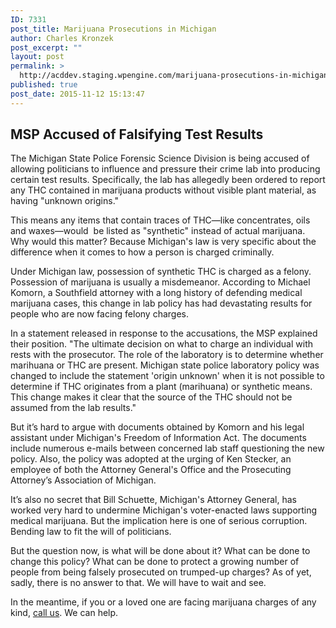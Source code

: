 ```yaml
---
ID: 7331
post_title: Marijuana Prosecutions in Michigan
author: Charles Kronzek
post_excerpt: ""
layout: post
permalink: >
  http://acddev.staging.wpengine.com/marijuana-prosecutions-in-michigan.html
published: true
post_date: 2015-11-12 15:13:47
---
```

<h2><b>MSP Accused of Falsifying Test Results </b></h2>
The Michigan State Police Forensic Science Division is being accused of allowing politicians to influence and pressure their crime lab into producing certain test results. Specifically, the lab has allegedly been ordered to report any THC contained in marijuana products without visible plant material, as having "unknown origins."<!--more-->

This means any items that contain traces of THC—like concentrates, oils and waxes—would  be listed as "synthetic" instead of actual marijuana. Why would this matter? Because Michigan's law is very specific about the difference when it comes to how a person is charged criminally.

<span style="font-weight: 400;">Under Michigan law, possession of synthetic THC is charged as a felony. Possession of marijuana is usually a misdemeanor. According to Michael Komorn, a Southfield attorney with a long history of defending medical marijuana cases, this change in lab policy has had devastating results for people who are now facing felony charges.</span>

In a statement released in response to the accusations, the MSP explained their position. "The ultimate decision on what to charge an individual with rests with the prosecutor. The role of the laboratory is to determine whether marihuana or THC are present. Michigan state police laboratory policy was changed to include the statement 'origin unknown' when it is not possible to determine if THC originates from a plant (marihuana) or synthetic means. This change makes it clear that the source of the THC should not be assumed from the lab results."

<span style="font-weight: 400;">But it’s hard to argue with documents obtained by Komorn and his legal assistant under Michigan's Freedom of Information Act. The documents include numerous e-mails between concerned lab staff questioning the new policy. Also, the policy was adopted at the urging of Ken Stecker, an employee of both the Attorney General's Office and the Prosecuting Attorney’s Association of Michigan.</span>

<span style="font-weight: 400;">It’s also no secret that Bill Schuette, Michigan's Attorney General, has worked very hard to undermine Michigan's voter-enacted laws supporting medical marijuana. But the implication here is one of serious corruption. Bending law to fit the will of politicians.</span>

<span style="font-weight: 400;">But the question now, is what will be done about it? What can be done to change this policy? What can be done to protect a growing number of people from being falsely prosecuted on trumped-up charges? As of yet, sadly, there is no answer to that. We will have to wait and see.</span>

In the meantime, if you or a loved one are facing marijuana charges of any kind, <a href="http://acddev.staging.wpengine.com/contact-us.html" target="_blank">call us</a>. We can help.